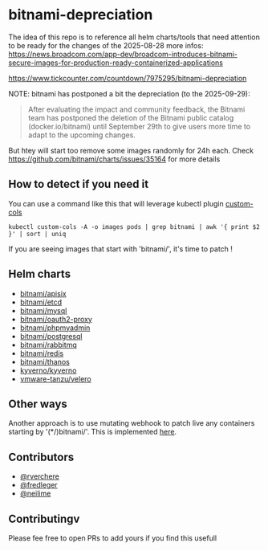 # bitnami-depreciation

The idea of this repo is to reference all helm charts/tools that need attention to be ready for the changes of the 2025-08-28
more infos: https://news.broadcom.com/app-dev/broadcom-introduces-bitnami-secure-images-for-production-ready-containerized-applications

https://www.tickcounter.com/countdown/7975295/bitnami-depreciation

NOTE: bitnami has postponed a bit the depreciation (to the 2025-09-29):
> After evaluating the impact and community feedback, the Bitnami team has postponed the deletion of the Bitnami public catalog (docker.io/bitnami) until September 29th to give users more time to adapt to the upcoming changes.

But htey will start too remove some images randomly for 24h each.
Check https://github.com/bitnami/charts/issues/35164 for more details


## How to detect if you need it

You can use a command like this that will leverage kubectl plugin [custom-cols](https://github.com/webofmars/kubectl-custom-cols)

```shell
kubectl custom-cols -A -o images pods | grep bitnami | awk '{ print $2 }' | sort | uniq
```

If you are seeing images that start with 'bitnami/', it's time to patch !

## Helm charts

- [bitnami/apisix](./helm/bitnami-apisix)
- [bitnami/etcd](./helm/bitnami-etcd)
- [bitnami/mysql](./helm/bitnami-mysql)
- [bitnami/oauth2-proxy](./helm/bitnami-oauth2-proxy)
- [bitnami/phpmyadmin](./helm/bitnami-phpmyadmin)
- [bitnami/postgresql](./helm/bitnami-postgresql)
- [bitnami/rabbitmq](./helm/bitnami-rabbitmq)
- [bitnami/redis](./helm/bitnami-redis)
- [bitnami/thanos](./helm/bitnami-thanos)
- [kyverno/kyverno](./helm/kyverno-kyverno)
- [vmware-tanzu/velero](./helm/vmware-tanzu-velero)

## Other ways

Another approach is to use mutating webhook to patch live any containers starting by '(*/)bitnami/'.
This is implemented [here](./workarounds/kyverno/).

## Contributors

- [@rverchere](https://github.com/rverchere)
- [@fredleger](https://github.com/fredleger)
- [@neilime](https://github.com/neilime)

## Contributingv

Please fee free to open PRs to add yours if you find this usefull
